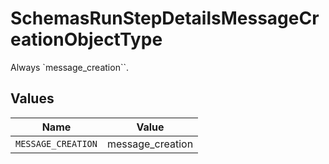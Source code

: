 # SchemasRunStepDetailsMessageCreationObjectType

Always `message_creation``.


## Values

| Name               | Value              |
| ------------------ | ------------------ |
| `MESSAGE_CREATION` | message_creation   |